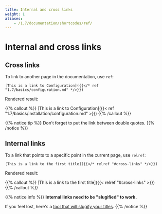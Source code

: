 ```yaml
---
title: Internal and cross links
weight: 1
aliases:
    - /1.7/documentation/shortcodes/ref/
---
```


# Internal and cross links

## Cross links

To link to another page in the documentation, use `ref`:

    [This is a link to Configuration]({{</* ref "1.7/basics/configuration.md" */>}})


Rendered result:

{{% callout %}}
[This is a link to Configuration]({{< ref "1.7/basics/installation/configuration.md" >}})
{{% /callout %}}

{{% notice tip %}}
Don't forget to put the link between double quotes.
{{% /notice %}}

## Internal links

To a link that points to a specific point in the current page, use `relref`:

    [This is a link to the first title]({{</* relref "#cross-links" */>}})
    
Rendered result:

{{% callout %}}
[This is a link to the first title]({{< relref "#cross-links" >}})
{{% /callout %}}

{{% notice info %}}
**Internal links need to be "slugified" to work.**

If you feel lost, here's a [tool that will slugify your titles](https://you.tools/slugify/).
{{% /notice %}}
